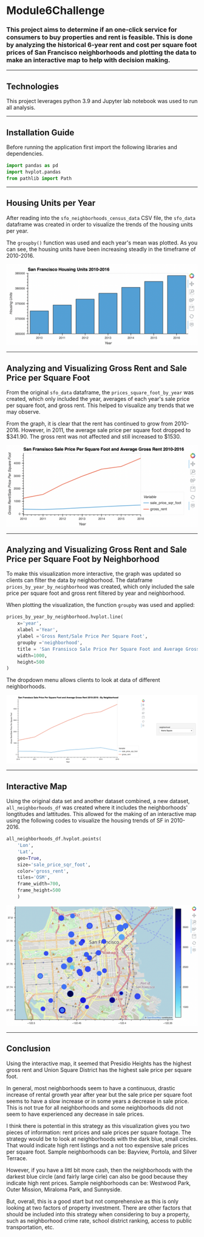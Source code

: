 # Module6Challenge

### This project aims to determine if an one-click service for consumers to buy properties and rent is feasible. This is done by analyzing the historical 6-year rent and cost per square foot prices of San Francisco neighborhoods and plotting the data to make an interactive map to help with decision making.

---

## Technologies

This project leverages python 3.9 and Jupyter lab notebook was used to run all analysis.

---

## Installation Guide

Before running the application first import the following libraries and dependencies.

```python
import pandas as pd
import hvplot.pandas
from pathlib import Path
```

---

## Housing Units per Year

After reading into the `sfo_neighborhoods_census_data` CSV file, the `sfo_data` dataframe was created in order to visualize the trends of the housing units per year.

The `groupby()` function was used and each year's mean was plotted. As you can see, the housing units have been increasing steadly in the timeframe of 2010-2016.

![SF Housing Units](Images/SF_housing.png)

---

## Analyzing and Visualizing Gross Rent and Sale Price per Square Foot

From the original `sfo_data` dataframe, the `prices_square_foot_by_year` was created, which only included the year, averages of each year's sale price per square foot, and gross rent. This helped to visualize any trends that we may observe.

From the graph, it is clear that the rent has continued to grow from 2010-2016. However, in 2011, the average sale price per square foot dropped to $341.90. The gross rent was not affected and still increased to $1530.

![SF Housing prices line](Images/SF_rent_prices_line.png)

---

## Analyzing and Visualizing Gross Rent and Sale Price per Square Foot by Neighborhood

To make this visualization more interactive, the graph was updated so clients can filter the data by neighborhood. The dataframe `prices_by_year_by_neighborhood` was created, which only included the sale price per square foot and gross rent filtered by year and neighborhood.

When plotting the visualization, the function `groupby` was used and applied:

```python
prices_by_year_by_neighborhood.hvplot.line(
    x='year',
    xlabel ='Year',
    ylabel ='Gross Rent/Sale Price Per Square Foot',
    groupby ='neighborhood',
    title = 'San Fransisco Sale Price Per Square Foot and Average Gross Rent 2010-2016 - By Neighborhood',
    width=1000,
    height=500
)
```

The dropdown menu allows clients to look at data of different neighborhoods.

![SF Housing neighborhoods](Images/SF_Alamo.png)

---

## Interactive Map

Using the original data set and another dataset combined, a new dataset, `all_neighborhoods_df` was created where it includes the neighborhoods' longtitudes and lattitudes. This allowed for the making of an interactive map using the following codes to visualize the housing trends of SF in 2010-2016.

```python
all_neighborhoods_df.hvplot.points(
    'Lon',
    'Lat',
    geo=True,
    size='sale_price_sqr_foot',
    color='gross_rent',
    tiles='OSM',
    frame_width=700,
    frame_height=500
    )

```

![SF Rent Prices](Images/SF_rent_prices.png)

---

## Conclusion

Using the interactive map, it seemed that Presidio Heights has the highest gross rent and Union Square District has the highest sale price per square foot.

In general, most neighborhoods seem to have a continuous, drastic increase of rental growth year after year but the sale price per square foot seems to have a slow increase or in some years a decrease in sale price. This is not true for all neighborhoods and some neighborhoods did not seem to have experienced any decrease in sale prices.

I think there is potential in this strategy as this visualization gives you two pieces of information: rent prices and sale prices per square footage. The strategy would be to look at neighborhoods with the dark blue, small circles. That would indicate high rent listings and a not too expensive sale prices per square foot. Sample neighborhoods can be: Bayview, Portola, and Silver Terrace.

However, if you have a littl bit more cash, then the neighborhoods with the darkest blue circle (and fairly large cirle) can also be good because they indicate high rent prices. Sample neighborhoods can be: Westwood Park, Outer Mission, Miraloma Park, and Sunnyside.

But, overall, this is a good start but not comprehensive as this is only looking at two factors of property investment. There are other factors that should be included into this strategy when considering to buy a property, such as neighborhood crime rate, school district ranking, access to public transportation, etc.
